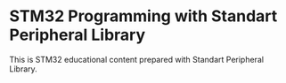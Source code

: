# STM32 Programming with Standart Peripheral Library
This is STM32 educational content prepared with Standart Peripheral Library.


